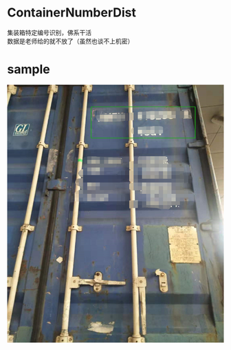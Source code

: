 # ContainerNumberDist
集装箱特定编号识别，佛系干活  
数据是老师给的就不放了（虽然也谈不上机密）
# sample
<img src="https://github.com/kekekahuatian/ContainerNumberDist/blob/master/sample.jpg" width="600" height="600" alt="显示这些字说明你网不好，你可能需要一个梯子"/>
